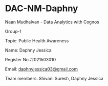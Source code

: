 # DAC-NM-Daphny
Naan Mudhalvan - Data Analytics with Cognos

Group-1

Topic: Public Health Awareness

Name: Daphny Jessica

Register No.:2021503010

Email: daphnyjessica03@gmail.com

Team members: Shivani Suresh, Daphny Jessica
